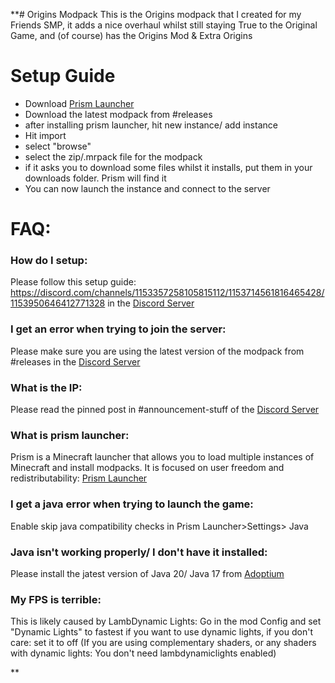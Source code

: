 **# Origins Modpack
This is the Origins modpack that I created for my Friends SMP, it adds a nice overhaul whilst still staying True to the Original Game, and (of course) has the Origins Mod & Extra Origins

# Setup Guide 

- Download [Prism Launcher](https://prismlauncher.org) 
- Download the latest modpack from #releases 
- after installing prism launcher, hit new instance/ add instance 
- Hit import 
- select "browse"
- select the zip/.mrpack file for the modpack 
- if it asks you to download some files whilst it installs, put them in your downloads folder. Prism will find it 
- You can now launch the instance and connect to the server
# FAQ:

### How do I setup:
Please follow this setup guide: https://discord.com/channels/1153357258105815112/1153714561816465428/1153950646412771328 in the [Discord Server](https://discord.gg/cNGDMjehp5)

### I get an error when trying to join the server: 
Please make sure you are using the latest version of the modpack from #releases in the  [Discord Server](https://discord.gg/cNGDMjehp5)

### What is the IP:
Please read the pinned post in #announcement-stuff of the [Discord Server](https://discord.gg/cNGDMjehp5)

### What is prism launcher:
Prism is a Minecraft launcher that allows you to load multiple instances of Minecraft and install modpacks. It is focused on user freedom and redistributability: [Prism Launcher](https://prismlauncher.org)

### I get a java error when trying to launch the game:
Enable skip  java compatibility checks in Prism Launcher>Settings> Java 

### Java isn't working properly/ I don't have it installed: 
Please install the jatest version of Java 20/ Java 17 from [Adoptium](https://adoptium.net/temurin/releases/) 

### My FPS is terrible: 
This is likely caused by LambDynamic Lights: 
Go in the mod Config and set "Dynamic Lights" to fastest if you want to use dynamic lights, if you don't care: set it to off
(If you are using complementary shaders, or any shaders with dynamic lights: You don't need lambdynamiclights enabled)

**
